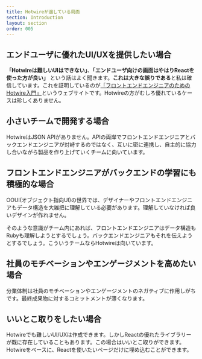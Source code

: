 ```yaml
---
title: Hotwireが適している局面
section: Introduction
layout: section
order: 005
---
```


## エンドユーザに優れたUI/UXを提供したい場合

**「Hotwireは難しいUIはできない」**、**「エンドユーザ向けの画面はやはりReactを使った方が良い」** という話はよく聞きます。**これは大きな誤りである**と私は確信しています。これを証明しているのが[「フロントエンドエンジニアのためのHotwire入門」](https://hotwire-n-next.castle104.com)というウェブサイトです。Hotwireの方がむしろ優れているケースは珍しくありません。

## 小さいチームで開発する場合

HotwireはJSON APIがありません。APIの両岸でフロントエンドエンジニアとバックエンドエンジニアが対峙するのではなく、互いに密に連携し、自主的に協力し合いながら製品を作り上げていくチームに向いています。

## フロントエンドエンジニアがバックエンドの学習にも積極的な場合

OOUI(オブジェクト指向UI)の世界では、デザイナーやフロントエンドエンジニアもデータ構造を大雑把に理解している必要があります。理解していなければ良いデザインが作れません。

そのような意識がチーム内にあれば、フロントエンドエンジニアはデータ構造もRubyも理解しようとするでしょう。バックエンドエンジニアもそれを伝えようとするでしょう。こういうチームならHotwireは向いています。

## 社員のモチベーションやエンゲージメントを高めたい場合

分業体制は社員のモチベーションやエンゲージメントのネガティブに作用しがちです。最終成果物に対するコミットメントが薄くなります。

## いいとこ取りをしたい場合

Hotwireでも難しいUI/UXは作成できます。しかしReactの優れたライブラリーが既に存在していることもあります。この場合はいいとこ取りができます。Hotwireをベースに、Reactを使いたいページだけに埋め込むことができます。

